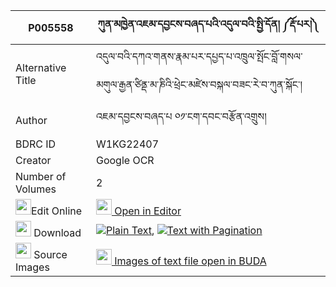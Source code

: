 |P005558|ཀུན་མཁྱེན་འཇམ་དབྱངས་བཞད་པའི་འདུལ་བའི་སྤྱི་དོན། ༼རྡོ་པར།༽ 
| --- | --- 
|Alternative Title |འདུལ་བའི་དཀའ་གནས་རྣམ་པར་དཔྱད་པ་འཁྲུལ་སྤོང་བློ་གསལ་མགུལ་རྒྱན་ཙིནྡ་མ་ཎིའི་ཕྲེང་མཛེས་བསྐལ་བཟང་རེ་བ་ཀུན་སྐོང་།
|Author| འཇམ་དབྱངས་བཞད་པ ༠༡་ངག་དབང་བརྩོན་འགྲུས།
|BDRC ID | W1KG22407
|Creator | Google OCR
|Number of Volumes| 2
|<img width="25" src="https://img.icons8.com/color/25/000000/edit-property.png">Edit Online| [<img width="25" src="https://avatars.githubusercontent.com/u/45091458?s=200&v=4"> Open in Editor](http://editor.openpecha.org/P005558)
|<img width="25" src="https://img.icons8.com/fluent/48/000000/download-2.png"/>  Download | [![](https://img.icons8.com/color/20/000000/txt.png)Plain Text](https://github.com/Openpecha/P005558/releases/download/v1/kunkhyen_jamyang_shyepa_i_dulw_plain_P005558.zip), [![](https://img.icons8.com/color/20/000000/txt.png)Text with Pagination](https://github.com/Openpecha/P005558/releases/download/v1/kunkhyen_jamyang_shyepa_i_dulw_pages_P005558.zip)
|<img width="25" src="https://img.icons8.com/plasticine/100/000000/pictures-folder.png"/>  Source Images | [<img width="25" src="https://library.bdrc.io/icons/BUDA-small.svg"> Images of text file open in BUDA](https://library.bdrc.io/show/bdr:W1KG22407)